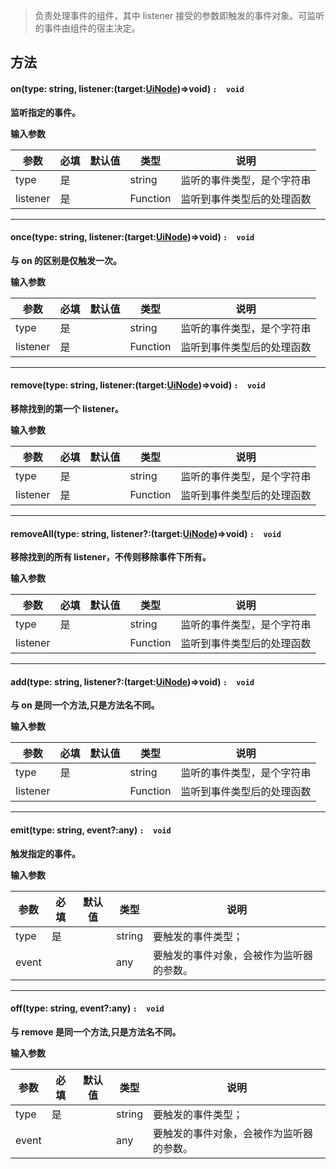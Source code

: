 > 负责处理事件的组件，其中 listener 接受的参数即触发的事件对象。可监听的事件由组件的宿主决定。


## **方法**

#### on(type<font id="Type">: string</font>, listener:(target:[UiNode](https://www.yuque.com/box3lab/api/zek5l1m2s2bxoea4))=>void) `:  void`
**监听指定的事件。**

**输入参数**

| **参数** | **必填** | **默认值** | **类型** | **说明** |
| --- | --- | --- | --- | --- |
| type  | 是 | | string | 监听的事件类型，是个字符串 |
| listener  | 是 | | Function | 监听到事件类型后的处理函数 |


---


#### once(type<font id="Type">: string</font>, listener:(target:[UiNode](https://www.yuque.com/box3lab/api/zek5l1m2s2bxoea4))=>void) `:  void`
**与 on 的区别是仅触发一次。**

**输入参数**

| **参数** | **必填** | **默认值** | **类型** | **说明** |
| --- | --- | --- | --- | --- |
| type  | 是 | | string | 监听的事件类型，是个字符串 |
| listener  | 是 | | Function | 监听到事件类型后的处理函数 |


---


#### remove(type<font id="Type">: string</font>, listener:(target:[UiNode](https://www.yuque.com/box3lab/api/zek5l1m2s2bxoea4))=>void) `:  void`
**移除找到的第一个 listener。**

**输入参数**

| **参数** | **必填** | **默认值** | **类型** | **说明** |
| --- | --- | --- | --- | --- |
| type  | 是 | | string | 监听的事件类型，是个字符串 |
| listener  | 是 | | Function | 监听到事件类型后的处理函数 |


---


#### removeAll(type<font id="Type">: string</font>, listener?:(target:[UiNode](https://www.yuque.com/box3lab/api/zek5l1m2s2bxoea4))=>void) `:  void`
**移除找到的所有 listener，不传则移除事件下所有。**

**输入参数**

| **参数** | **必填** | **默认值** | **类型** | **说明** |
| --- | --- | --- | --- | --- |
| type  | 是 | | string | 监听的事件类型，是个字符串 |
| listener  | | | Function | 监听到事件类型后的处理函数 |


---


#### add(type<font id="Type">: string</font>, listener?:(target:[UiNode](https://www.yuque.com/box3lab/api/zek5l1m2s2bxoea4))=>void) `:  void`
**与 on 是同一个方法,只是方法名不同。**

**输入参数**

| **参数** | **必填** | **默认值** | **类型** | **说明** |
| --- | --- | --- | --- | --- |
| type  | 是 | | string | 监听的事件类型，是个字符串 |
| listener  | | | Function | 监听到事件类型后的处理函数 |


---


#### emit(type<font id="Type">: string</font>, event?:any) `:  void`
**触发指定的事件。**

**输入参数**

| **参数** | **必填** | **默认值** | **类型** | **说明** |
| --- | --- | --- | --- | --- |
| type  | 是 | | string | 要触发的事件类型； |
| event | | | any | 要触发的事件对象，会被作为监听器的参数。 |


---


#### off(type<font id="Type">: string</font>, event?:any) `:  void`
**与 remove 是同一个方法,只是方法名不同。**

**输入参数**

| **参数** | **必填** | **默认值** | **类型** | **说明** |
| --- | --- | --- | --- | --- |
| type  | 是 | | string | 要触发的事件类型； |
| event | | | any | 要触发的事件对象，会被作为监听器的参数。 |


